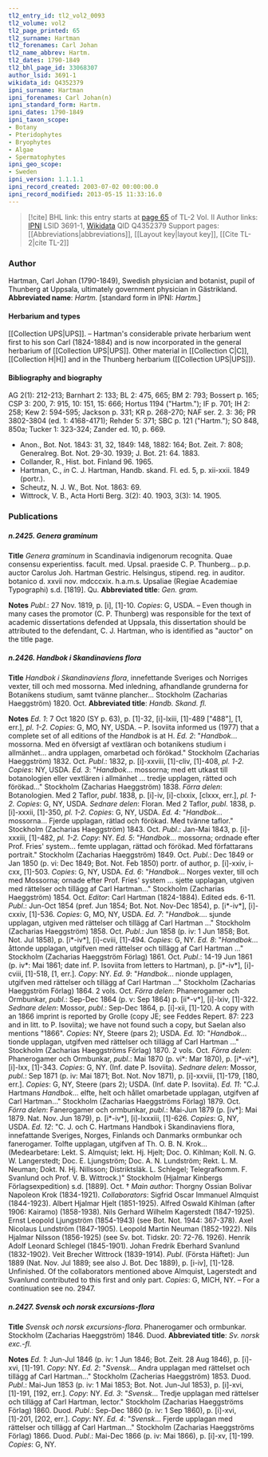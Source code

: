 ```yaml
---
tl2_entry_id: tl2_vol2_0093
tl2_volume: vol2
tl2_page_printed: 65
tl2_surname: Hartman
tl2_forenames: Carl Johan
tl2_name_abbrev: Hartm.
tl2_dates: 1790-1849
tl2_bhl_page_id: 33068307
author_lsid: 3691-1
wikidata_id: Q4352379
ipni_surname: Hartman
ipni_forenames: Carl Johan(n)
ipni_standard_form: Hartm.
ipni_dates: 1790-1849
ipni_taxon_scope: 
- Botany
- Pteridophytes
- Bryophytes
- Algae
- Spermatophytes
ipni_geo_scope: 
- Sweden
ipni_version: 1.1.1.1
ipni_record_created: 2003-07-02 00:00:00.0
ipni_record_modified: 2013-05-15 11:33:16.0
---
```


> [!cite] BHL link: this entry starts at [page 65](https://www.biodiversitylibrary.org/page/33068307) of TL-2 Vol. II
> Author links: [IPNI](https://www.ipni.org/a/3691-1) LSID 3691-1, [Wikidata](https://www.wikidata.org/wiki/Q4352379) QID Q4352379
> Support pages: [[Abbreviations|abbreviations]], [[Layout key|layout key]], [[Cite TL-2|cite TL-2]]

### Author

Hartman, Carl Johan (1790-1849), Swedish physician and botanist, pupil of Thunberg at Uppsala, ultimately government physician in Gästrikland. 
**Abbreviated name**: *Hartm.* \[standard form in IPNI: *Hartm.*\]

#### Herbarium and types

[[Collection UPS|UPS]]. – Hartman's considerable private herbarium went first to his son Carl (1824-1884) and is now incorporated in the general herbarium of [[Collection UPS|UPS]]. Other material in [[Collection C|C]], [[Collection H|H]] and in the Thunberg herbarium ([[Collection UPS|UPS]]).

#### Bibliography and biography

AG 2(1): 212-213; Barnhart 2: 133; BL 2: 475, 665; BM 2: 793; Bossert p. 165; CSP 3: 200, 7: 915, 10: 151, 15: 666; Hortus 1194 ("Hartm."); IF p. 701; IH 2: 258; Kew 2: 594-595; Jackson p. 331; KR p. 268-270; NAF ser. 2. 3: 36; PR 3802-3804 (ed. 1: 4168-4171); Rehder 5: 371; SBC p. 121 ("Hartm."); SO 848, 850a; Tucker 1: 323-324; Zander ed. 10, p. 669.
- Anon., Bot. Not. 1843: 31, 32, 1849: 148, 1882: 164; Bot. Zeit. 7: 808; Generalreg. Bot. Not. 29-30. 1939; J. Bot. 21: 64. 1883.
- Collander, R., Hist. bot. Finland 96. 1965.
- Hartman, C., *in* C. J. Hartman, Handb. skand. Fl. ed. 5, p. xii-xxii. 1849 (portr.).
- Scheutz, N. J. W., Bot. Not. 1863: 69.
- Wittrock, V. B., Acta Horti Berg. 3(2): 40. 1903, 3(3): 14. 1905.

### Publications

##### n.2425. Genera graminum

**Title**
*Genera graminum* in Scandinavia indigenorum recognita. Quae consensu experientiss. facult. med. Upsal. praeside C. P. Thunberg... p.p. auctor Carolus Joh. Hartman Gestric. Helsingus, stipend. reg. in auditor. botanico d. xxvii nov. mdcccxix. h.a.m.s. Upsaliae (Regiae Academiae Typographi) s.d. \[1819\]. Qu.
**Abbreviated title**: *Gen. gram.*

**Notes**
*Publ*.: 27 Nov. 1819, p. \[i\], \[1\]-10. *Copies*: G, USDA. – Even though in many cases the promotor (C. P. Thunberg) was responsible for the text of academic dissertations defended at Uppsala, this dissertation should be attributed to the defendant, C. J. Hartman, who is identified as "auctor" on the title page.

##### n.2426. Handbok i Skandinaviens flora

**Title**
*Handbok i Skandinaviens flora*, innefettande Sveriges och Norriges vexter, till och med mossorna. Med inledning, afhandlande grunderna for Botanikens studium, samt tvänne plancher... Stockholm (Zacharias Haeggström) 1820. Oct.
**Abbreviated title**: *Handb. Skand. fl.*

**Notes**
*Ed. 1*: 7 Oct 1820 (SY p. 63), p. \[1\]-32, \[i\]-lxiii, \[1\]-489 \["488"\], \[1, err.\], *pl. 1-2. Copies*: G, MO, NY, USDA. – P. Isoviita informed us (1977) that a complete set of all editions of the *Handbok* is at H.
*Ed. 2*: "*Handbok*... mossorna. Med en öfversigt af vextläran och botanikens studium i allmänhet... andra upplagen, omarbetad och förökad." Stockholm (Zacharias Haeggström) 1832. Oct.
*Publ*.: 1832, p. \[i\]-xxviii, \[1\]-cliv, \[1\]-408, *pl. 1-2. Copies*: NY, USDA.
*Ed. 3*: "*Handbok*... mossorna; med ett utkast till botanologien eller vextlären i allmänhet ... tredje upplagen, rätted och förökad..." Stockholm (Zacharias Haeggström) 1838.
*Förra delen*: Botanologien. Med 2 Taflor, *publ*. 1838, p. \[i\]-iv, \[i\]-clxxix, \[clxxx, err.\], *pl. 1-2. Copies*: G, NY, USDA.
*Sednare delen*: Floran. Med 2 Taflor, *publ*. 1838, p. \[i\]-xxxii, \[1\]-350, *pl. 1-2. Copies*: G, NY, USDA.
*Ed. 4*: "*Handbok*... mossorna... Fjerde upplagan, rätlad och förökad. Med tvänne taflor." Stockholm (Zacharias Haeggström) 1843. Oct.
*Publ*.: Jan-Mai 1843, p. \[i\]-xxxiii, \[1\]-482, *pl. 1-2. Copy*: NY.
*Ed. 5*: "*Handbok*... mossorna; ordnade efter Prof. Fries' system... femte upplagan, rättad och förökad. Med författarans portrait." Stockholm (Zacharias Haeggström) 1849. Oct.
*Publ*.: Dec 1849 or Jan 1850 (p. vi: Dec 1849; Bot. Not. Feb 1850) portr. of author, p. \[i\]-xxiv, i-cxx, \[1\]-503. *Copies*: G, NY, USDA.
*Ed. 6*: "*Handbok*... Norges vexter, till och med Mossorna; ornade efter Prof. Fries' system ... sjette upplagan, utgiven med rättelser och tillägg af Carl Hartman..." Stockholm (Zacharias Haeggström) 1854. Oct.
*Editor*: Carl Hartman (1824-1884). Edited eds. 6-11.
*Publ*.: Jun-Oct 1854 (pref. Jun 1854; Bot. Not. Nov-Dec 1854), p. \[i\*-iv\*\], \[i\]-cxxiv, \[1\]-536. *Copies*: G, MO, NY, USDA.
*Ed. 7*: "*Handbok*.... sjunde upplagan, utgiven med rättelser och tillägg af Carl Hartman ..." Stockholm (Zacharias Haeggström) 1858. Oct.
*Publ*.: Jun 1858 (p. iv: 1 Jun 1858; Bot. Not. Jul 1858), p. \[i\*-iv\*\], \[i\]-cviii, \[1\]-494. *Copies*: G, NY.
*Ed. 8*: "*Handbok*... åttonde upplagan, utgifven med rättelser och tillägg af Carl Hartman ..." Stockholm (Zacharias Haeggström Förlag) 1861. Oct.
*Publ*.: 14-19 Jun 1861 (p. iv\*: Mai 1861; date inf. P. Isoviita from letters to Hartman), p. \[i\*-iv\*\], \[i\]-cviii, \[1\]-518, \[1, err.\]. *Copy*: NY.
*Ed. 9*: "*Handbok*... nionde upplagen, utgifven med rättelser och tillägg af Carl Hartman ..." Stockholm (Zacharias Haeggström Förlag) 1864. 2 vols. Oct.
*Förra delen*: Phanerogamer och Ormbunkar, *publ*.: Sep-Dec 1864 (p. v: Sep 1864) p. \[ii\*-v\*\], \[i\]-lxiv, \[1\]-322.
*Sednare delen*: Mossor, *publ*.: Sep-Dec 1864, p. \[i\]-xii, \[1\]-120. A copy with an 1866 imprint is reported by Grolle (copy JE; see Feddes Repert. 87: 223 and in litt. to P. Isoviita); we have not found such a copy, but Saelan also mentions "1866".
*Copies*: NY, Steere (pars 2); USDA.
*Ed. 10*: "*Handbok*... tionde upplagan, utgifven med rättelser och tillägg af Carl Hartman ..." Stockholm (Zacharias Haeggströms Förlag) 1870. 2 vols. Oct.
*Förra delen*: Phanerogamer och Ormbunkar, *publ*.: Mai 1870 (p. vi\*: Mar 1870), p. \[i\*-vi\*\], \[i\]-lxx, \[1\]-343. *Copies*: G, NY. (Inf. date P. Isoviita).
*Sednare delen*: Mossor, *publ*.: Sep 1871 (p. iv: Mai 1871; Bot. Not. Nov 1871), p. \[i\]-xxviii, \[1\]-179, \[180, err.\]. *Copies*: G, NY, Steere (pars 2); USDA. (Inf. date P. Isoviita).
*Ed. 11*: "C.J. Hartmans *Handbok*... elfte, helt och hållet omarbetade upplagan, utgifven af Carl Hartman..." Stockholm (Zacharias Haeggströms Förlag) 1879. Oct.
*Förra delen*: Fanerogamer och ormbunkar, *publ*.: Mai-Jun 1879 (p. \[iv\*\]: Mai 1879. Nat. Nov. Jun 1879), p. \[i\*-iv\*\], \[i\]-lxxxiii, \[1\]-626. *Copies*: G, NY, USDA.
*Ed. 12*: "C. J. och C. Hartmans Handbok i Skandinaviens flora, innefattande Sveriges, Norges, Finlands och Danmarks ormbunkar och fanerogamer. Tolfte upplagan, utgifven af Th. O. B. N. Krok... (Medearbetare: Lekt. S. Almquist; lekt. Hj. Hjelt; Doc. O. Kihlman; Koll. N. G. W. Langerstedt; Doc. E. Ljungström; Doc. A. N. Lundström; Rekt. L. M. Neuman; Dokt. N. Hj. Nillsson; Distriktsläk. L. Schlegel; Telegrafkomm. F. Svanlund och Prof. V. B. Wittrock.)" Stockholm (Hjalmar Kinbergs Förlagsexpedition) s.d. \[1889\]. Oct. †
*Main author*: Thorgny Ossian Bolivar Napoleon Krok (1834-1921).
*Collaborators*: Sigfrid Oscar Immanuel Almquist (1844-1923). Albert Hjalmar Hjelt (1851-1925). Alfred Oswald Kihlman (after 1906: Kairamo) (1858-1938). Nils Gerhard Wilhelm Kagerstedt (1847-1925). Ernst Leopold Ljungström (1854-1943) (see Bot. Not. 1944: 367-378). Axel Nicolaus Lundström (1847-1905). Leopold Martin Neuman (1852-1922). Nils Hjalmar Nilsson (1856-1925) (see Sv. bot. Tidskr. 20: 72-76. 1926). Henrik Adolf Leonard Schlegel (1845-1901). Johan Fredrik Eberhard Svanlund (1832-1902). Veit Brecher Wittrock (1839-1914).
*Publ*. (Första Häftet): Jun 1889 (Nat. Nov. Jul 1889; see also J. Bot. Dec 1889), p. \[i-iv\], \[1\]-128. Unfinished. Of the collaborators mentioned above Almquist, Lagerstedt and Svanlund contributed to this first and only part. *Copies*: G, MICH, NY. – For a continuation see no. 2947.

##### n.2427. Svensk och norsk excursions-flora

**Title**
*Svensk och norsk excursions-flora*. Phanerogamer och ormbunkar. Stockholm (Zacharias Haeggström) 1846. Duod.
**Abbreviated title**: *Sv. norsk exc.-fl.*

**Notes**
*Ed. 1*: Jun-Jul 1846 (p. iv: 1 Jun 1846; Bot. Zeit. 28 Aug 1846), p. \[i\]-xvi, \[1\]-191. *Copy*: NY.
*Ed. 2*: "*Svensk*... Andra upplagan med rättelset och tillägg af Carl Hartman..." Stockholm (Zacherias Haeggström) 1853. Duod. *Publ*.: Mai-Jun 1853 (p. iv: 1 Mai 1853; Bot. Not. Jun-Jul 1853), p. \[i\]-xvi, \[1\]-191, \[192, err.\]. *Copy*: NY.
*Ed. 3*: "*Svensk*... Tredje upplagan med rättelser och tillägg af Carl Hartman, lector." Stockholm (Zacharias Haeggströms Förlag) 1860. Duod. *Publ*.: Sep-Dec 1860 (p. iv: 1 Sep 1860), p. \[i\]-xvi, \[1\]-201, \[202, err.\]. *Copy*: NY.
*Ed. 4*: "*Svensk*... Fjerde upplagan med rättelser och tillägg af Carl Hartman..." Stockholm (Zacharias Haeggströms Förlag) 1866. Duod. *Publ*.: Mai-Dec 1866 (p. iv: Mai 1866), p. \[i\]-xv, \[1\]-199. *Copies*: G, NY.

